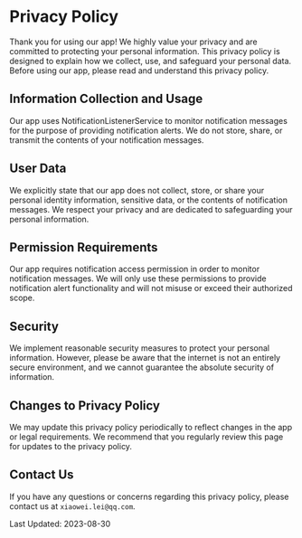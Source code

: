 # Privacy Policy

Thank you for using our app! We highly value your privacy and are committed to protecting your personal information. This privacy policy is designed to explain how we collect, use, and safeguard your personal data. Before using our app, please read and understand this privacy policy.

## Information Collection and Usage

Our app uses NotificationListenerService to monitor notification messages for the purpose of providing notification alerts. We do not store, share, or transmit the contents of your notification messages.

## User Data

We explicitly state that our app does not collect, store, or share your personal identity information, sensitive data, or the contents of notification messages. We respect your privacy and are dedicated to safeguarding your personal information.

## Permission Requirements

Our app requires notification access permission in order to monitor notification messages. We will only use these permissions to provide notification alert functionality and will not misuse or exceed their authorized scope.

## Security

We implement reasonable security measures to protect your personal information. However, please be aware that the internet is not an entirely secure environment, and we cannot guarantee the absolute security of information.

## Changes to Privacy Policy

We may update this privacy policy periodically to reflect changes in the app or legal requirements. We recommend that you regularly review this page for updates to the privacy policy.

## Contact Us

If you have any questions or concerns regarding this privacy policy, please contact us at `xiaowei.lei@qq.com`.

Last Updated: 2023-08-30